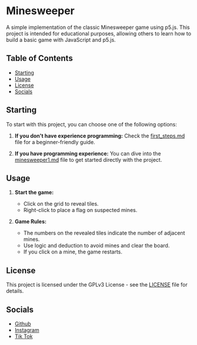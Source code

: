 # Minesweeper

A simple implementation of the classic Minesweeper game using p5.js. This project is intended for educational purposes, allowing others to learn how to build a basic game with JavaScript and p5.js.

## Table of Contents

- [Starting](#starting)
- [Usage](#usage)
- [License](#license)
- [Socials](#Socials)

## Starting

To start with this project, you can choose one of the following options:

1. **If you don't have experience programming:**
    Check the [first_steps.md](first_steps.md) file for a beginner-friendly guide.
   
2. **If you have programming experience:**
    You can dive into the [minesweeper1.md](minesweeper1.md) file to get started directly with the project.

## Usage

1. **Start the game:**
    - Click on the grid to reveal tiles.
    - Right-click to place a flag on suspected mines.

2. **Game Rules:**
    - The numbers on the revealed tiles indicate the number of adjacent mines.
    - Use logic and deduction to avoid mines and clear the board.
    - If you click on a mine, the game restarts.

## License

This project is licensed under the GPLv3 License - see the [LICENSE](LICENSE) file for details.

## Socials

- [Github](https://github.com/Robyy54)
- [Instagram](https://www.instagram.com/robyy5435/)
- [Tik Tok](https://www.tiktok.com/@robyy5435)

